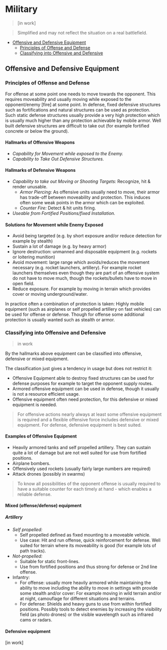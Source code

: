 
# Military
> [in work]

> Simplified and may not reflect the situation on a real battlefield.

* [Offensive and Defensive Equipment](#offensive-and-defensive-equipment)
  * [Principles of Offense and Defense](#principles-of-offense-and-defense)
  * [Classifying into Offensive and Defensive](#classifying-into-offensive-and-defensive)


## Offensive and Defensive Equipment
### Principles of Offense and Defense
For offense at some point one needs to move towards the opponent. This requires moveability and usually moving while exposed to the opponent/enemy [fire] at some point. In defense, fixed defensive structures such as fortifications and natural structures can be used as protection. Such static defense structures usually provide a very high protection which is usually much higher than any protection achievable by mobile armor. Well built defensive structures are difficult to take out (for example fortified concrete or below the ground).

#### Hallmarks of Offensive Weapons
* *Capability for Movement while exposed to the Enemy.*
* *Capability to Take Out Defensive Structures.* 

<!--todo: possibly do as table with examples-->
#### Hallmarks of Defensive Weapons
* *Capability to take out Moving or Shooting Targets:*  Recognize, hit & render unusable.  
   * *Armor Piercing:* As offensive units usually need to move, their armor has trade-off between moveability and protection. This induces often some weak points in the armor which can be exploited. <!-- add Javelins or NLAW examples-->
   * *Counter Fire:* Detect & hit units firing.
* *Useable from Fortified Positions/fixed Installation.*


#### Solutions for Movement while Enemy Exposed
* Avoid being targeted (e.g. by short exposure and/or reduce detection for example by stealth)
* Sustain a lot of damage (e.g. by heavy armor)
* Ignore destruction: unmanned and disposable equipment (e.g. rockets or loitering munition)
* Avoid movement: large range which avoids/reduces the movement necessary (e.g. rocket launchers, artillery). For example rocket launchers themselves even though they are part of an offensive system do not have to move much, though the rockets/bullets have to move in open field.
* Reduce exposure. For example by moving in terrain which provides cover or moving underground/water.

In practice often a combination of protection is taken: Highly mobile equipment (such as airplanes or self propelled artillery on fast vehicles) can be used for offense or defense. Though for offense some additional protection is usually wanted such as stealth or armor.


### Classifying into Offensive and Defensive
> in work

By the hallmarks above equipment can be classified into offensive, defensive or mixed equipment. 

The classification just gives a tendency in usage but does not restrict it:
* Offensive Equipment able to destroy fixed structures can be used for defense purposes for example to target the opponent supply routes.
* Armored offensive equipment can be used in defense, though it usually is not a resource efficient usage.
* Offensive equipment often need protection, for this defensive or mixed equipment is needed.

> For offensive actions nearly always at least some offensive equipment is required and a flexible offensive force includes defensive or mixed equipment. For defense, defensive equipment is best suited.
 

#### Examples of Offensive Equipment
* Heavily armored tanks and self propelled artillery. They can sustain quite a lot of damage but are not well suited for use from fortified positions.
* Airplane bombers.
* Offensively used rockets (usually fairly large numbers are required)
* Attack drones (possibly in swarms)

> To know all possibilities of the opponent offense is usually required to have a suitable counter for each timely at hand - which enables a reliable defense.


#### Mixed (offense/defense) equipment
##### Artillery
* *Self propelled:* 
  * Self propelled defined as fixed mounting to a moveable vehicle. 
  * Use case: Hit and run offense, quick reinforcement for defense. Well suited for terrain where its moveability is good (for example lots of path tracks).
* *Not-propelled:* 
  * Suitable for static front-lines.
  * Use from fortified positions and thus strong for defense or 2nd line offense.
* Infantry:
  * For offense: usually more heavily armored while maintaining the ability to move including the ability to move in settings with provide some stealth and/or cover: For example moving in wild terrain and/or at night, camouflage for different situations and terrains.
  * For defense: Shields and heavy guns to use from within fortified positions. Possibly tools to detect enemies by increasing the visibility field (as photo drones) or the visible wavelength such as infrared cams or radars.



#### Defensive equipment
[in work]
